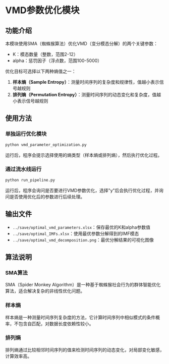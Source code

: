 # VMD参数优化模块

## 功能介绍

本模块使用SMA（蜘蛛猴算法）优化VMD（变分模态分解）的两个关键参数：

- K：模态数量（整数，范围2-12）
- alpha：惩罚因子（浮点数，范围100-5000）

优化目标可选择以下两种熵值之一：

1. **样本熵（Sample Entropy）**：测量时间序列的复杂度和规律性，值越小表示信号越规则
2. **排列熵（Permutation Entropy）**：测量时间序列的动态变化和复杂度，值越小表示信号越规则

## 使用方法

### 单独运行优化模块

```bash
python vmd_parameter_optimization.py
```

运行后，程序会提示选择使用的熵类型（样本熵或排列熵），然后执行优化过程。

### 通过流水线运行

```bash
python run_pipeline.py
```

运行后，程序会询问是否要进行VMD参数优化，选择"y"后会执行优化过程，并询问是否使用优化后的参数进行后续处理。

## 输出文件

- `../save/optimal_vmd_parameters.xlsx`：保存最优的K和alpha参数值
- `../save/optimal_IMFs.xlsx`：使用最优参数分解得到的IMF模态
- `../save/optimal_vmd_decomposition.png`：最优分解结果的可视化图像

## 算法说明

### SMA算法

SMA（Spider Monkey Algorithm）是一种基于蜘蛛猴社会行为的群体智能优化算法，适合解决复杂的非线性优化问题。

### 样本熵

样本熵是一种测量时间序列复杂度的方法，它计算时间序列中相似模式的条件概率，不包含自匹配，对数据长度依赖性较小。

### 排列熵

排列熵通过比较相邻时间序列的值来检测时间序列的动态变化，对局部变化敏感，计算效率高。